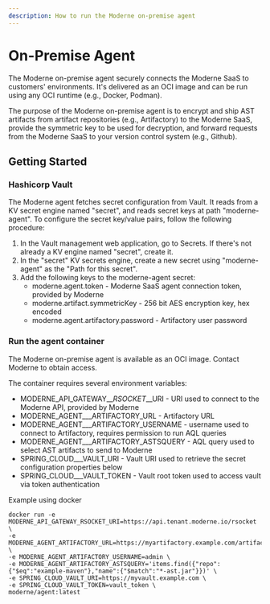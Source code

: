 ```yaml
---
description: How to run the Moderne on-premise agent
---
```


# On-Premise Agent

The Moderne on-premise agent securely connects the Moderne SaaS to customers' environments. It's delivered as an OCI image and can be run using any OCI runtime \(e.g., Docker, Podman\). 

The purpose of the Moderne on-premise agent is to encrypt and ship AST artifacts from artifact repositories \(e.g., Artifactory\) to the Moderne SaaS, provide the symmetric key to be used for decryption, and forward requests from the Moderne SaaS to your version control system \(e.g., Github\).

## Getting Started

### Hashicorp Vault

The Moderne agent fetches secret configuration from Vault. It reads from a KV secret engine named "secret", and reads secret keys at path "moderne-agent". To configure the secret key/value pairs, follow the following procedure:

1. In the Vault management web application, go to Secrets. If there's not already a KV engine named "secret", create it.
2. In the "secret" KV secrets engine, create a new secret using "moderne-agent" as the "Path for this secret". 
3. Add the following keys to the moderne-agent secret:
   * moderne.agent.token - Moderne SaaS agent connection token, provided by Moderne
   * moderne.artifact.symmetricKey - 256 bit AES encryption key, hex encoded
   * moderne.agent.artifactory.password - Artifactory user password

### Run the agent container

The Moderne on-premise agent is available as an OCI image. Contact Moderne to obtain access. 

The container requires several environment variables:

* MODERNE\_API\_GATEWAY_\__RSOCKET_\__URI - URI used to connect to the Moderne API, provided by Moderne
* MODERNE\_AGENT_\__ARTIFACTORY\_URL - Artifactory URL
* MODERNE\_AGENT_\__ARTIFACTORY\_USERNAME - username used to connect to Artifactory, requires permission to run AQL queries
* MODERNE\_AGENT_\__ARTIFACTORY\_ASTSQUERY - AQL query used to select AST artifacts to send to Moderne
* SPRING\_CLOUD_\__VAULT\_URI - Vault URI used to retrieve the secret configuration properties below
* SPRING\_CLOUD_\__VAULT\_TOKEN - Vault root token used to access vault via token authentication

Example using docker

```text
docker run -e MODERNE_API_GATEWAY_RSOCKET_URI=https://api.tenant.moderne.io/rsocket \
-e MODERNE_AGENT_ARTIFACTORY_URL=https://myartifactory.example.com/artifactory/ \
-e MODERNE_AGENT_ARTIFACTORY_USERNAME=admin \
-e MODERNE_AGENT_ARTIFACTORY_ASTSQUERY='items.find({"repo":{"$eq":"example-maven"},"name":{"$match":"*-ast.jar"}})' \
-e SPRING_CLOUD_VAULT_URI=https://myvault.example.com \
-e SPRING_CLOUD_VAULT_TOKEN=vault_token \
moderne/agent:latest
```



